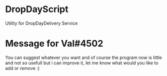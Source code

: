 # DropDayScript
Utility for DropDayDelivery Service
# Message for Val#4502
You can suggest whatever you want and of course the program now is little and not so usefull but i can improve it, let me know what would you like to add or remove :)
